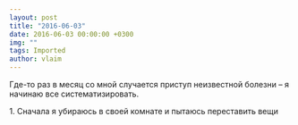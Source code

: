 ```yaml
---
layout: post
title: "2016-06-03"
date: 2016-06-03 00:00:00 +0300
img: ""
tags: Imported
author: vlaim
---
```


Где-то раз в месяц со мной случается приступ неизвестной болезни – я начинаю все систематизировать. 

1\. Сначала я убираюсь в своей комнате и пытаюсь переставить вещи